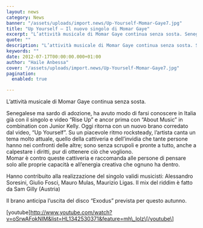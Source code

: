 ```yaml
---
layout: news
category: News
banner: "/assets/uploads/import.news/Up-Yourself-Momar-Gaye7.jpg"
title: "Up Yourself – Il nuovo singolo di Momar Gaye"
excerpt: "L’attività musicale di Momar Gaye continua senza sosta. Senegalese ma sardo di adozione, ha avuto modo di farsi conoscere in Italia già con il singolo e video “Rise Up” e ancor prima con “About Music” in combination con Junior Kelly. Oggi ritorna con un nuovo brano corredato dal video, “Up Yourself”. Su un piacevole ritmo [&hellip"
quote: ""
description: "L’attività musicale di Momar Gaye continua senza sosta. Senegalese ma sardo di adozione, ha avuto modo di farsi conoscere in Italia già con il singolo e video “Rise Up” e ancor prima con “About Music” in combination con Junior Kelly. Oggi ritorna con un nuovo brano corredato dal video, “Up Yourself”. Su un piacevole ritmo [&hellip"
keywords: ""
date: 2012-07-17T00:00:00.000+01:00
author: "Haile Anbessa"
cover: "/assets/uploads/import.news/Up-Yourself-Momar-Gaye7.jpg"
pagination:
  enabled: true

---
```


L’attività musicale di Momar Gaye continua senza sosta.

Senegalese ma sardo di adozione, ha avuto modo di farsi conoscere in Italia già con il singolo e video “Rise Up” e ancor prima con “About Music” in combination con Junior Kelly. Oggi ritorna con un nuovo brano corredato dal video, “Up Yourself”. Su un piacevole ritmo rocksteady, l’artista canta un tema molto attuale, quello della cattiveria e dell’invidia che tante persone hanno nei confronti delle altre; sono senza scrupoli e pronte a tutto, anche a calpestare i diritti, pur di ottenere ciò che vogliono.  
Momar è contro queste cattiveria e raccomanda alle persone di pensare solo alle proprie capacità e all’energia creativa che ognuno ha dentro.

Hanno contribuito alla realizzazione del singolo validi musicisti: Alessandro Soresini, Giulio Fosci, Mauro Mulas, Maurizio Ligas. Il mix del riddim è fatto da Sam Gilly (Austria)

Il brano anticipa l’uscita del disco “Exodus” prevista per questo autunno.

\[youtube\]http://www.youtube.com/watch?v=oSrwAFokNIM&list=HL1342530371&feature=mh\_lolz\[/youtube\]